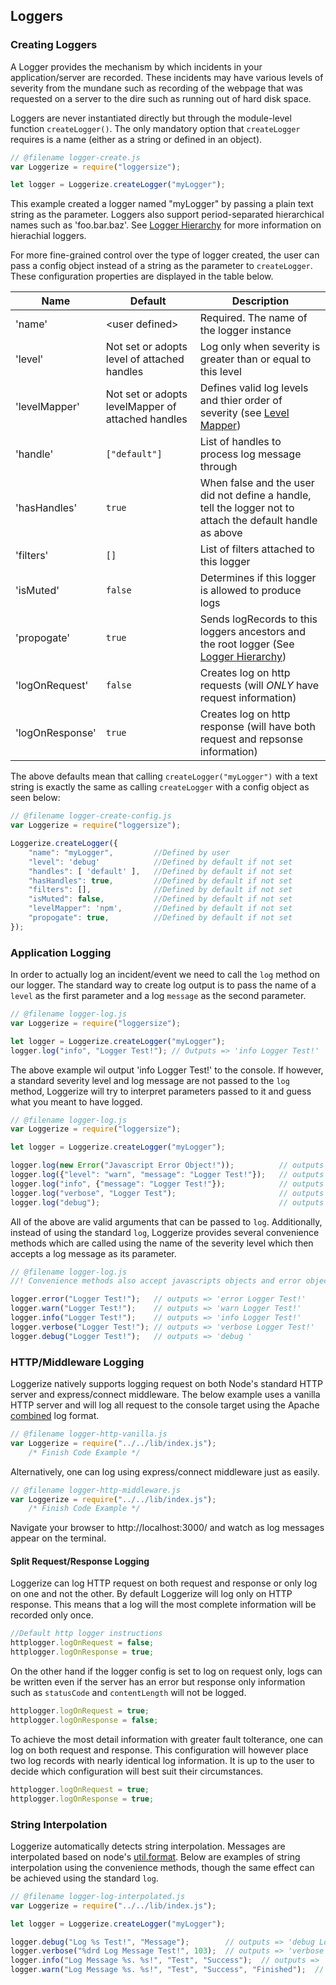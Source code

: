 
## Loggers

### Creating Loggers

A Logger provides the mechanism by which incidents in your application/server are recorded.
These incidents may have various levels of severity from the mundane such as recording of the 
webpage that was requested on a server to the dire such as running out of hard disk space.

Loggers are never instantiated directly but through the module-level function `createLogger()`.
The only mandatory option that `createLogger` requires is a name (either as a string or defined in an object).

```javascript
// @filename logger-create.js
var Loggerize = require("loggersize");

let logger = Loggerize.createLogger("myLogger");
```

This example created a logger named "myLogger" by passing a plain text string as the parameter.
Loggers also support period-separated hierarchical names such as 'foo.bar.baz'. 
See [Logger Hierarchy](#log-hierarchy) for more information on hierachial loggers.

For more fine-grained control over the type of logger created, the user can pass a config object
instead of a string as the parameter to `createLogger`. These configuration properties are 
displayed in the table below.

| Name          | Default								|  Description																	|
| ------------- | ------------------------------------- | -----------------------------------------------------------------------------	|
| 'name'       	| \<user defined>						| Required. The name of the logger instance									|
| 'level'       | Not set or adopts level of attached handles	| Log only when severity is greater than or equal to this level					|
| 'levelMapper' | Not set or adopts levelMapper of attached handles	| Defines valid log levels and thier order of severity (see [Level Mapper](#level-mapper))		|
| 'handle'		| `["default"]`  					   	| List of handles to process log message through								|
| 'hasHandles'  | `true`								| When false and the user did not define a handle, tell the logger not to attach the default handle as above							|
| 'filters'     | `[]`									| List of filters attached to this logger										|
| 'isMuted'     | `false`								| Determines if this logger is allowed to produce logs							|
| 'propogate'	| `true`								| Sends logRecords to this loggers ancestors and the root logger (See [Logger Hierarchy](#log-hierarchy))	|
| 'logOnRequest' | `false`								| Creates log on http requests (will *ONLY* have request information)			|
| 'logOnResponse'| `true`								| Creates log on http response (will have both request and repsonse information)|


The above defaults mean that calling `createLogger("myLogger")` with a text string 
is exactly the same as calling `createLogger` with a config object as seen below:

``` javascript
// @filename logger-create-config.js
var Loggerize = require("loggersize");

Loggerize.createLogger({
	"name": "myLogger",			//Defined by user
	"level": 'debug'			//Defined by default if not set
	"handles": [ 'default' ],	//Defined by default if not set
	"hasHandles": true,			//Defined by default if not set
	"filters": [],				//Defined by default if not set
	"isMuted": false,			//Defined by default if not set
	"levelMapper": 'npm',		//Defined by default if not set
	"propogate": true,			//Defined by default if not set
});
```

### Application Logging

In order to actually log an incident/event we need to call the `log` method on our logger. 
The standard way to create log output is to pass the name of a `level` as the first parameter 
and a log `message` as the second parameter.

```javascript
// @filename logger-log.js
var Loggerize = require("loggersize");

let logger = Loggerize.createLogger("myLogger");
logger.log("info", "Logger Test!"); // Outputs => 'info Logger Test!'
```

The above example wil output 'info Logger Test!' to the console. If however, a standard severity 
level and log message are not passed to the `log` method, Loggerize will try to interpret 
parameters passed to it and guess what you meant to have logged.

```javascript
// @filename logger-log.js
var Loggerize = require("loggersize");

let logger = Loggerize.createLogger("myLogger");

logger.log(new Error("Javascript Error Object!"));			// outputs => 'error Javascript Error Object!'. N.B. you have to define a formatter to output stack trace
logger.log({"level": "warn", "message": "Logger Test!"});	// outputs => 'warn Logger Test!'
logger.log("info", {"message": "Logger Test!"});			// outputs => 'info Logger Test!'
logger.log("verbose", "Logger Test");						// outputs => 'verbose Logger Test!'
logger.log("debug");										// outputs => 'debug Logger Test!'
```

All of the above are valid arguments that can be passed to `log`.
Additionally, instead of using the standard `log`, Loggerize provides several 
convenience methods which are called using the name of the severity level which 
then accepts a log message as its parameter.

```javascript
// @filename logger-log.js
//! Convenience methods also accept javascripts objects and error objects just like standard API above

logger.error("Logger Test!");	// outputs => 'error Logger Test!'
logger.warn("Logger Test!");	// outputs => 'warn Logger Test!'
logger.info("Logger Test!"); 	// outputs => 'info Logger Test!'
logger.verbose("Logger Test!"); // outputs => 'verbose Logger Test!'
logger.debug("Logger Test!");	// outputs => 'debug '
```

### HTTP/Middleware Logging

Loggerize natively supports logging request on both Node's standard HTTP server and 
express/connect middleware. The below example uses a vanilla HTTP server and will 
log all request to the console target using the Apache [combined](https://httpd.apache.org/docs/1.3/logs.html#combined ) log format.

```javascript
// @filename logger-http-vanilla.js
var Loggerize = require("../../lib/index.js");
	/* Finish Code Example */
```

Alternatively, one can log using express/connect middleware just as easily.

```javascript
// @filename logger-http-middleware.js
var Loggerize = require("../../lib/index.js");
	/* Finish Code Example */
```

Navigate your browser to http://localhost:3000/ and watch as log messages appear on the terminal.


#### Split Request/Response Logging

Loggerize can log HTTP request on both request and response or only log on one and not the other. 
By default Loggerize will log only on HTTP response. This means that a log will the most complete 
information will be recorded only once. 

```javascript
//Default http logger instructions
httplogger.logOnRequest = false;
httplogger.logOnResponse = true;
```

On the other hand if the logger config is set to log on request only, logs can be written even if 
the server has an error but response only information such as `statusCode` and `contentLength` will 
not be logged.

```javascript
httplogger.logOnRequest = true;
httplogger.logOnResponse = false;
```

To achieve the most detail information with greater fault tolterance, one can log on both request and 
response. This configuration will however place two log records with nearly identical log information. 
It is up to the user to decide which configuration will best suit their circumstances.

```javascript
httplogger.logOnRequest = true;
httplogger.logOnResponse = true;
```

### String Interpolation

Loggerize automatically detects string interpolation. Messages are interpolated based on node's [util.format](https://nodejs.org/api/util.html#util_util_format_format_args ).
Below are examples of string interpolation using the convenience methods, though the same effect can be achieved
using the standard `log`.

```javascript
// @filename logger-log-interpolated.js
var Loggerize = require("../../lib/index.js");

let logger = Loggerize.createLogger("myLogger");

logger.debug("Log %s Test!", "Message");		// outputs => 'debug Log Message Test!'
logger.verbose("%drd Log Message Test!", 103);	// outputs => 'verbose 103rd Log Message Test!'
logger.info("Log Message %s. %s!", "Test", "Success");	// outputs => 'info Log Message Test. Success!'
logger.warn("Log Message %s. %s!", "Test", "Success", "Finished");	// outputs => 'warn Log Message Test. Success! Finished'
```


